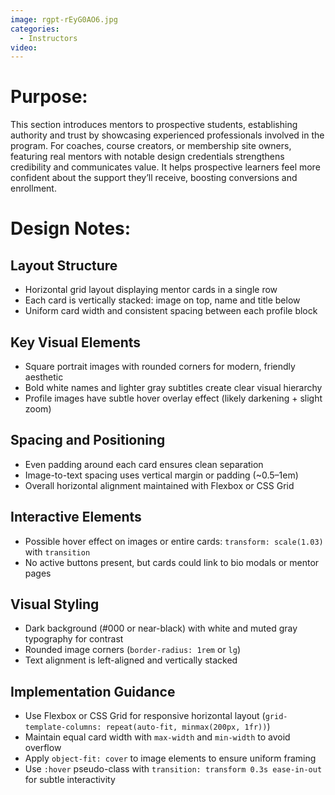 ```yaml
---
image: rgpt-rEyG0AO6.jpg
categories:
  - Instructors
video:
---
```

# Purpose:
This section introduces mentors to prospective students, establishing authority and trust by showcasing experienced professionals involved in the program. For coaches, course creators, or membership site owners, featuring real mentors with notable design credentials strengthens credibility and communicates value. It helps prospective learners feel more confident about the support they’ll receive, boosting conversions and enrollment.

# Design Notes:

## Layout Structure
* Horizontal grid layout displaying mentor cards in a single row
* Each card is vertically stacked: image on top, name and title below
* Uniform card width and consistent spacing between each profile block

## Key Visual Elements
* Square portrait images with rounded corners for modern, friendly aesthetic
* Bold white names and lighter gray subtitles create clear visual hierarchy
* Profile images have subtle hover overlay effect (likely darkening + slight zoom)

## Spacing and Positioning
* Even padding around each card ensures clean separation
* Image-to-text spacing uses vertical margin or padding (~0.5–1em)
* Overall horizontal alignment maintained with Flexbox or CSS Grid

## Interactive Elements
* Possible hover effect on images or entire cards: `transform: scale(1.03)` with `transition`
* No active buttons present, but cards could link to bio modals or mentor pages

## Visual Styling
* Dark background (#000 or near-black) with white and muted gray typography for contrast
* Rounded image corners (`border-radius: 1rem` or `lg`)
* Text alignment is left-aligned and vertically stacked

## Implementation Guidance
* Use Flexbox or CSS Grid for responsive horizontal layout (`grid-template-columns: repeat(auto-fit, minmax(200px, 1fr))`)
* Maintain equal card width with `max-width` and `min-width` to avoid overflow
* Apply `object-fit: cover` to image elements to ensure uniform framing
* Use `:hover` pseudo-class with `transition: transform 0.3s ease-in-out` for subtle interactivity
